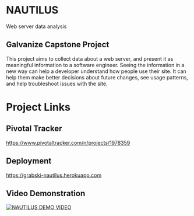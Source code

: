 # NAUTILUS
Web server data analysis
## Galvanize Capstone Project


This project aims to collect data about a web server, and present it as meaningful information to a software engineer. Seeing the information in a new way can help a developer understand how people use their site. It can help them make better decisions about future changes, see usage patterns, and help troubleshoot issues with the site.

# Project Links
## Pivotal Tracker
https://www.pivotaltracker.com/n/projects/1978359

## Deployment
https://grabski-nautilus.herokuapp.com

## Video Demonstration
[![NAUTILUS DEMO VIDEO](https://img.youtube.com/vi/LwBtdaht8C8/0.jpg)](https://www.youtube.com/watch?v=LwBtdaht8C8)
